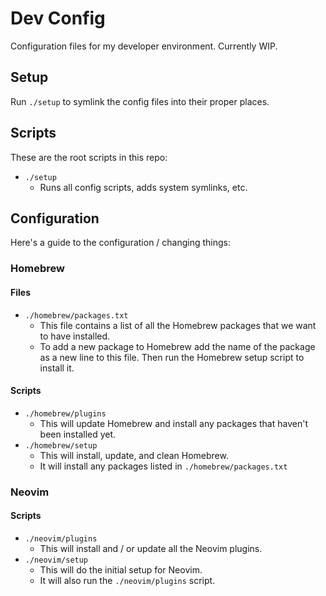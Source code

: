 # Dev Config

Configuration files for my developer environment. Currently WIP.

## Setup

Run `./setup` to symlink the config files into their proper places.

## Scripts

These are the root scripts in this repo:

- `./setup`
  - Runs all config scripts, adds system symlinks, etc.

## Configuration

Here's a guide to the configuration / changing things:

### Homebrew

#### Files

- `./homebrew/packages.txt`
  - This file contains a list of all the Homebrew packages that we want to have installed.
  - To add a new package to Homebrew add the name of the package as a new line to this file. Then run the Homebrew setup script to install it.

#### Scripts

- `./homebrew/plugins`
  - This will update Homebrew and install any packages that haven't been installed yet.
- `./homebrew/setup`
  - This will install, update, and clean Homebrew.
  - It will install any packages listed in `./homebrew/packages.txt`

### Neovim

#### Scripts

- `./neovim/plugins`
  - This will install and / or update all the Neovim plugins.
- `./neovim/setup`
  - This will do the initial setup for Neovim.
  - It will also run the `./neovim/plugins` script.
